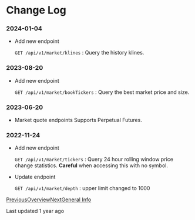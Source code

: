 # Change Log

### 2024-01-04

* Add new endpoint

  `GET /api/v1/market/klines` : Query the history klines.

### 2023-08-20

* Add new endpoint

  `GET /api/v1/market/bookTickers` : Query the best market price and size.

### 2023-06-20

* Market quote endpoints Supports Perpetual Futures.

### 2022-11-24

* Add new endpoint

  `GET /api/v1/market/tickers` : Query 24 hour rolling window price change statistics. **Careful** when accessing this with no symbol.
* Update endpoint

  `GET /api/v1/market/depth` : upper limit changed to 1000

[PreviousOverview](https://pionex-doc.gitbook.io/apidocs)[NextGeneral Info](https://pionex-doc.gitbook.io/apidocs/restful/general)

Last updated 1 year ago
